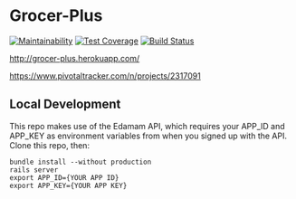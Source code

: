 # Grocer-Plus
[![Maintainability](https://api.codeclimate.com/v1/badges/b7d4f5719125a5f5a47b/maintainability)](https://codeclimate.com/github/omidzargham/Grocer-Plus/maintainability)
[![Test Coverage](https://api.codeclimate.com/v1/badges/b7d4f5719125a5f5a47b/test_coverage)](https://codeclimate.com/github/omidzargham/Grocer-Plus/test_coverage)
[![Build Status](https://travis-ci.org/omidzargham/Grocer-Plus.svg?branch=master)](https://travis-ci.org/omidzargham/Grocer-Plus)

http://grocer-plus.herokuapp.com/

https://www.pivotaltracker.com/n/projects/2317091

## Local Development
This repo makes use of the Edamam API, which requires your APP_ID and APP_KEY as environment variables from when you signed up with the API. 
Clone this repo, then:
```
bundle install --without production
rails server
export APP_ID={YOUR APP ID}
export APP_KEY={YOUR APP KEY}
```
